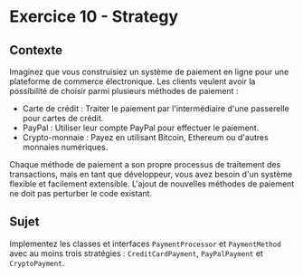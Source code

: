 # Exercice 10 - Strategy

## Contexte

Imaginez que vous construisiez un système de paiement en ligne pour une plateforme de commerce électronique. Les clients veulent avoir la possibilité de choisir parmi plusieurs méthodes de paiement :

- Carte de crédit : Traiter le paiement par l'intermédiaire d'une passerelle pour cartes de crédit.
- PayPal : Utiliser leur compte PayPal pour effectuer le paiement.
- Crypto-monnaie : Payez en utilisant Bitcoin, Ethereum ou d'autres monnaies numériques.

Chaque méthode de paiement a son propre processus de traitement des transactions, mais en tant que développeur, vous avez besoin d'un système flexible et facilement extensible. L'ajout de nouvelles méthodes de paiement ne doit pas perturber le code existant.

## Sujet

Implementez les classes et interfaces `PaymentProcessor` et `PaymentMethod` avec au moins trois stratégies : `CreditCardPayment`, `PayPalPayment` et `CryptoPayment`.